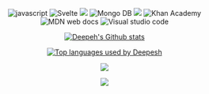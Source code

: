 

<p align="center">
<img src="https://img.shields.io/badge/JavaScript-F7DF1E?style=for-the-badge&logo=JavaScript&logoColor=white" alt="javascript"> <img src="https://img.shields.io/badge/Svelte-4A4A55?style=for-the-badge&logo=svelte&logoColor=FF3E00" alt="Svelte"> <img src="https://img.shields.io/badge/Tailwind_CSS-38B2AC?style=for-the-badge&logo=tailwind-css&logoColor=white" src="Tailwind"> <img src="https://img.shields.io/badge/MongoDB-4EA94B?style=for-the-badge&logo=mongodb&logoColor=white" alt="Mongo DB"> <img src="https://img.shields.io/badge/freecodecamp-27273D?style=for-the-badge&logo=freecodecamp&logoColor=white"> <img src="https://img.shields.io/badge/Khan%20Academy-14BF96?style=for-the-badge&logo=Khan%20Academy&logoColor=white" alt="Khan Academy"> <img src="https://img.shields.io/badge/MDN_Web_Docs-black?style=for-the-badge&logo=mdnwebdocs&logoColor=white" alt="MDN web docs"> <img src="https://img.shields.io/badge/Visual_Studio_Code-0078D4?style=for-the-badge&logo=visual%20studio%20code&logoColor=white" alt="Visual studio code">
</p>

<p align="center">
  <a href="https://github.com/anuraghazra/github-readme-stats">
    <img src="https://github-readme-stats.vercel.app/api?username=Deepesh2023&theme=dracula&show_icons=true" alt="Deepeh's Github stats">
  </a>
</p>

<p align="center">
  <a href="https://github.com/anuraghazra/github-readme-stats">
    <img src="https://github-readme-stats.vercel.app/api/top-langs/?username=Deepesh2023&theme=dracula&layout=donut-vertical" alt="Top languages used by Deepesh">
  </a>
</p>

<p align="center">
  <img src="https://user-images.githubusercontent.com/74038190/212284115-f47cd8ff-2ffb-4b04-b5bf-4d1c14c0247f.gif">
</p>

<p align="center">
  <img src="https://quotes-github-readme.vercel.app/api?type=horizontal&theme=dark)](https://github.com/piyushsuthar/github-readme-quotes">
</p>







